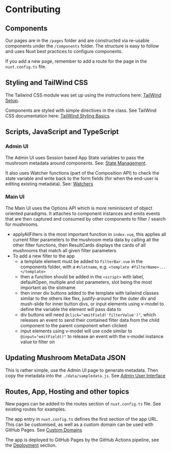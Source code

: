 # Contributing

## Components

Our pages are in the `/pages` folder and are constructed via re-usable components under the `/components` folder. The structure is easy to follow and uses Nuxt best practices to configure components.

If you add a new page, remember to add a route for the page in the `nuxt.config.ts` file.

## Styling and TailWind CSS

The Tailwind CSS module was set up using the instructions here: [TailWind Setup](https://tailwindcss.com/docs/guides/nuxtjs#3).

Components are styled with simple directives in the class. See TailWind CSS documentation here: [TailWind Styling Basics](https://tailwindcss.com/docs/utility-first).

## Scripts, JavaScript and TypeScript

### Admin UI

The Admin UI uses Session based App State variables to pass the mushroom metadata around components. See: [State Management](https://nuxt.com/docs/getting-started/state-management).

It also uses Watcher functions (part of the Composition API) to check the state variable and write back to the form fields (for when the end-user is editing existing metadata). See: [Watchers](https://vuejs.org/guide/essentials/watchers.html)

### Main UI

The Main UI uses the Options API which is more reminiscent of object oriented paradigms. It attaches to component instances and emits events that are then captured and consumed by other components to filter / search for mushrooms.

- applyAllFilters is the most important function in `index.vue`, this applies all current filter parameters to the mushroom meta data by calling all the other filter functions, then ResultCards displays the cards of all mushrooms that match all given filter parameters
- To add a new filter to the app
    - a template element must be added to `FilterBar.vue` in the components folder, with a `#slotname`, e.g. `<template #filterName>...</template>`
    - then a function should be added in the `<script>` with label, defaultOpen, multiple and slot parameters, slot being the most important as the slotname
    - then inner div buttons added to the template with tailwind classes similar to the others like flex, justify-around for the outer div and mush-slide for inner button divs, or input elements using v-model to define the variable the element will pass data to
    - div buttons will need `@click="emitField('filterValue')"`, which releases an event to send their contained filter data from the child component to the parent component when clicked
    - input elements using v-model will use code similar to `@input="emitField()"` to release an event with the v-model instance value to filter on

## Updating Mushroom MetaData JSON

This is rather simple, use the Admin UI page to generate metadata. Then copy the metadata into the `./data/sampledata.js`. See [Admin User Interface](README.md#admin-user-interface)

## Routes, App, Hosting and other topics

New pages can be added to the routes section of `nuxt.config.ts` file. See existing routes for examples.

The app entry in `nuxt.config.ts` defines the first section of the app URL. This can be customised, as well as a custom domain can be used with GitHub Pages. See [Custom Domains](https://docs.github.com/en/pages/configuring-a-custom-domain-for-your-github-pages-site/about-custom-domains-and-github-pages)

The app is deployed to GitHub Pages by the GitHub Actions pipeline, see the [Deployment](README.md#deployment) section.